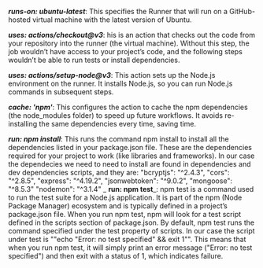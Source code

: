 _**runs-on: ubuntu-latest**_: This specifies the Runner that will run on a GitHub-hosted virtual machine with the latest version of Ubuntu.

_**uses: actions/checkout@v3**_: his is an action that checks out the code from your repository into the runner (the virtual machine). 
Without this step, the job wouldn’t have access to your project’s code, and the following steps wouldn’t be able to run tests or install dependencies.

_**uses: actions/setup-node@v3**_:  This action sets up the Node.js environment on the runner. It installs Node.js, so you can run Node.js commands in subsequent steps.

_**cache: 'npm'**_: This configures the action to cache the npm dependencies (the node_modules folder) to speed up future workflows. 
It avoids re-installing the same dependencies every time, saving time.

_**run: npm install**_: This runs the command npm install to install all the dependencies listed in your package.json file.
These are the dependencies required for your project to work (like libraries and frameworks). In our case the dependecies we need to need to install are found in dependencies and dev dependencies scripts, and they are:
        "bcryptjs": "^2.4.3",
        "cors": "^2.8.5",
        "express": "^4.19.2",
        "jsonwebtoken": "^9.0.2",
        "mongoose": "^8.5.3"
        "nodemon": "^3.1.4"
_
**run: npm test**_: npm test is a command used to run the test suite for a Node.js application. It is part of the npm (Node Package Manager) ecosystem and is typically defined in a project’s package.json file.
When you run npm test, npm will look for a test script defined in the scripts section of package.json. By default, npm test runs the command specified under the test property of scripts. 
In our case the script under test is ""echo \"Error: no test specified\" && exit 1"". This means that when you run npm test, it will simply print an error message ("Error: no test specified") and 
then exit with a status of 1, which indicates failure.

